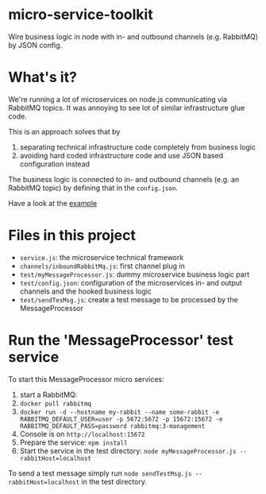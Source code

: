 # micro-service-toolkit
Wire business logic in node with in- and outbound channels (e.g. RabbitMQ) by JSON config.

# What's it?
We're running a lot of microservices on node.js communicating via RabbitMQ topics. It was annoying to see lot of similar infrastructure glue code.

This is an approach solves that by

1. separating technical infrastructure code completely from business logic
2. avoiding hard coded infrastructure code and use JSON based configuration instead

The business logic is connected to in- and outbound channels (e.g. an RabbitMQ topic) by defining that in the `config.json`.

Have a look at the [example](https://github.com/ma-ha/micro-service-toolkit/tree/master/test) 

# Files in this project
* `service.js`: the microservice technical framework
* `channels/inboundRabbitMq.js`: first channel plug in
* `test/myMessageProcessor.js`: dummy microservice business logic part
* `test/config.json`: configuration of the microservices in- and output channels and the hooked business logic
* `test/sendTesMsg.js`: create a test message to be processed by the MessageProcessor

# Run the 'MessageProcessor' test service
To start this MessageProcessor micro services:

1. start a RabbitMQ: 
  1. `docker pull rabbitmq`
  2. `docker run -d --hostname my-rabbit --name some-rabbit -e RABBITMQ_DEFAULT_USER=user -p 5672:5672 -p 15672:15672 -e RABBITMQ_DEFAULT_PASS=password rabbitmq:3-management` 
  3. Console is on `http://localhost:15672`
2. Prepare the service: `npm install`
3. Start the service in the test directory: `node myMessageProcessor.js --rabbitHost=localhost`

To send a test message simply run `node sendTestMsg.js --rabbitHost=localhost` in the test directory.